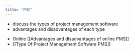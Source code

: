 ```yaml
---
title: "PM2"
---
```

* discuss the types of project management software 
*  advantages and disadvantages of each type
 - Online [[Advantages and disadvantages of online PMS]]
 - [[Type Of Project Management Software PMS]]